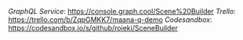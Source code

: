 _GraphQL Service_: https://console.graph.cool/Scene%20Builder
_Trello_: https://trello.com/b/ZqpGMKK7/maana-q-demo
_Codesandbox_: https://codesandbox.io/s/github/roieki/SceneBuilder
